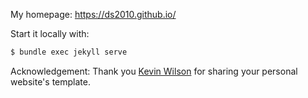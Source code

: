 My homepage: https://ds2010.github.io/

Start it locally with:
```bash
$ bundle exec jekyll serve
```

Acknowledgement: Thank you [Kevin Wilson](https://github.com/khwilson/kevinhayeswilson.com) for sharing your personal website's template. 
